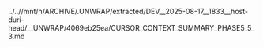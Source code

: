 ../..//mnt/h/ARCHIVE/.UNWRAP/extracted/DEV__2025-08-17__1833__host-duri-head/__UNWRAP/4069eb25ea/CURSOR_CONTEXT_SUMMARY_PHASE5_5_3.md